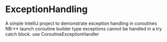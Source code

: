 # ExceptionHandling
A simple IntelliJ project to demonstrate exception handling in coroutines
NB:** launch coroutine builder type exceptions cannot be handled in a try catch block. use CoroutineExceptionHandler
